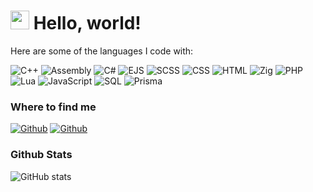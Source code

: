 <h1><img src="https://emojis.slackmojis.com/emojis/images/1531849430/4246/blob-sunglasses.gif?1531849430" width="30"/> Hello, world!</h1>

<p>Here are some of the languages I code with:</p>

<p>
  <img alt="C++" src="https://img.shields.io/badge/-C++-00599C?style=flat-square&logo=c%2B%2B&logoColor=white" />
  <img alt="Assembly" src="https://img.shields.io/badge/-Assembly-654FF0?style=flat-square&logo=assemblyscript&logoColor=white" />
  <img alt="C#" src="https://img.shields.io/badge/-C%23-239120?style=flat-square&logo=c-sharp&logoColor=white" />
  <img alt="EJS" src="https://img.shields.io/badge/-EJS-2C3A42?style=flat-square&logo=ejs&logoColor=white" />
  <img alt="SCSS" src="https://img.shields.io/badge/-SCSS-CC6699?style=flat-square&logo=sass&logoColor=white" />
  <img alt="CSS" src="https://img.shields.io/badge/-CSS-1572B6?style=flat-square&logo=css3&logoColor=white" />
  <img alt="HTML" src="https://img.shields.io/badge/-HTML-E34F26?style=flat-square&logo=html5&logoColor=white" />
  <img alt="Zig" src="https://img.shields.io/badge/-Zig-EC4A3F?style=flat-square&logo=zig&logoColor=white" />
  <img alt="PHP" src="https://img.shields.io/badge/-PHP-777BB4?style=flat-square&logo=php&logoColor=white" />
  <img alt="Lua" src="https://img.shields.io/badge/-Lua-2C2D72?style=flat-square&logo=lua&logoColor=white" />
  <img alt="JavaScript" src="https://img.shields.io/badge/-JavaScript-F7DF1E?style=flat-square&logo=javascript&logoColor=black" />
<img alt="SQL" src="https://img.shields.io/badge/-SQL-4479A1?style=flat-square&logo=sql&logoColor=white" />
<img alt="Prisma" src="https://img.shields.io/badge/-Prisma-2D3748?style=flat-square&logo=prisma&logoColor=white" />
</p>

<h3>Where to find me</h3>
<p>
  <a href="https://t.me/bypassedac" target="_blank"><img alt="Github" src="https://img.shields.io/badge/Telegram-%231DA1F2.svg?&style=for-the-badge&logo=Telegram&logoColor=white" /></a>
  <a href="https://discord.gg/8Esr4bRq" target="_blank"><img alt="Github" src="https://img.shields.io/badge/Discord-%2312100E.svg?&style=for-the-badge&logo=Discord&logoColor=white" /></a>
</p>

<h3>Github Stats</h3>
<p>
  <img src="https://github-readme-stats.vercel.app/api?username=omgivande&count_private=true&show_icons=true&theme=radical" alt="GitHub stats">
</p>
